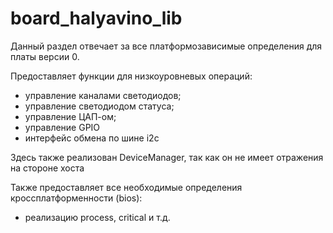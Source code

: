 # board_halyavino_lib
Данный раздел отвечает за все платформозависимые определения для платы версии 0.

Предоставляет функции для низкоуровневых операций:
- управление каналами светодиодов;
- управление светодиодом статуса;
- управление ЦАП-ом;
- управление GPIO
- интерфейс обмена по шине i2c  

Здесь также реализован DeviceManager, так как он не имеет отражения на стороне хоста

Также предоставляет все необходимые определения кроссплатформенности (bios): 
- реализацию process, critical и т.д.


